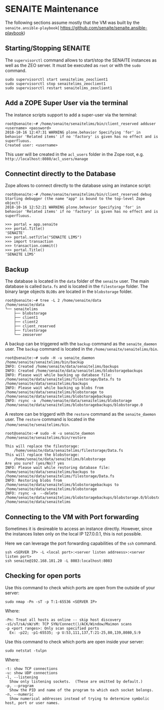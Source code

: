 # SENAITE Maintenance

The following sections assume mostly that the VM was built by the
`senaite.ansible-playbook`( https://github.com/senaite/senaite.ansible-playbook)


## Starting/Stopping SENAITE

The `supervisorctl` command allows to start/stop the SENAITE instances as well
as the ZEO server. It must be executed as `root` or with the `sudo` command.

```
sudo supervisorctl start senaitelims_zeoclient1
sudo supervisorctl stop senaitelims_zeoclient1
sudo supervisorctl restart senaitelims_zeoclient1
```


## Add a ZOPE Super User via the terminal

The instance scripts support to add a super-user via the terminal:

```
root@senaite:~# /home/senaite/senaitelims/bin/client_reserved adduser <username> <password>
2018-10-16 12:47:31 WARNING plone.behavior Specifying 'for' in behavior 'Related items' if no 'factory' is given has no effect and is superfluous.
Created user: <username>
```

This user will be created in the `acl_users` folder in the Zope root, e.g. `http://localhost:8080/acl_users/manage`


## Connectint directly to the Database

Zope allows to connect directly to the database using an instance script:

```
root@senaite:~# /home/senaite/senaitelims/bin/client_reserved debug
Starting debugger (the name "app" is bound to the top-level Zope object)
2018-10-16 12:52:21 WARNING plone.behavior Specifying 'for' in behavior 'Related items' if no 'factory' is given has no effect and is superfluous.

>>> portal = app.senaite
>>> portal.Title()
'SENAITE'
>>> portal.setTitle("SENAITE LIMS")
>>> import transaction
>>> transaction.commit()
>>> portal.Title()
'SENAITE LIMS'
```


## Backup

The database is located in the `data` folder of the `senaite` user.
The main database is called `Data.fs` and is located in the `filestorage` folder.
The binary large objects `BLOBs` are located in the `blobstorage` folder.

```
root@senaite:~# tree -L 2 /home/senaite/data
/home/senaite/data
└── senaitelims
    ├── blobstorage
    ├── client1
    ├── client2
    ├── client_reserved
    ├── filestorage
    └── zeoserver
```

A backup can be triggered with the `backup` command as the `senaite_daemon` user.
The `backup` command is located in the `/home/senaite/senaitelims/bin`.

```
root@senaite:~# sudo -H -u senaite_daemon /home/senaite/senaitelims/bin/backup
INFO: Created /home/senaite/data/senaitelims/backups
INFO: Created /home/senaite/data/senaitelims/blobstoragebackups
INFO: Please wait while backing up database file: /home/senaite/data/senaitelims/filestorage/Data.fs to /home/senaite/data/senaitelims/backups
INFO: Please wait while backing up blobs from /home/senaite/data/senaitelims/blobstorage to /home/senaite/data/senaitelims/blobstoragebackups
INFO: rsync -a  /home/senaite/data/senaitelims/blobstorage /home/senaite/data/senaitelims/blobstoragebackups/blobstorage.0
```

A restore can be triggerd with the `restore` command as the `senaite_daemon` user.
The `restore` command is located in the `/home/senaite/senaitelims/bin`.

```
root@senaite:~# sudo -H -u senaite_daemon /home/senaite/senaitelims/bin/restore

This will replace the filestorage:
    /home/senaite/data/senaitelims/filestorage/Data.fs
This will replace the blobstorage:
    /home/senaite/data/senaitelims/blobstorage
Are you sure? (yes/No)? yes
INFO: Please wait while restoring database file: /home/senaite/data/senaitelims/backups to /home/senaite/data/senaitelims/filestorage/Data.fs
INFO: Restoring blobs from /home/senaite/data/senaitelims/blobstoragebackups to /home/senaite/data/senaitelims/blobstorage
INFO: rsync -a  --delete /home/senaite/data/senaitelims/blobstoragebackups/blobstorage.0/blobstorage /home/senaite/data/senaitelims
```


## Connecting to the VM with Port forwarding

Sometimes it is desireable to access an instance directly. However, since the
instances listen only on the local IP 127.0.0.1, this is not possible.

Here we can leverage the port forwarding capabilities of the `ssh` command.

```
ssh <SERVER IP> -L <local port>:<server listen addreess>:<server listen port>
ssh senaite@192.168.101.20 -L 8083:localhost:8083
```


## Checking for open ports

Use this command to check which ports are open from the outside of your server:

```
sudo nmap -Pn -sT -p T:1-65536 <SERVER IP>
```

Where:

    -Pn: Treat all hosts as online -- skip host discovery
    -sS/sT/sA/sW/sM: TCP SYN/Connect()/ACK/Window/Maimon scans
    -p <port ranges>: Only scan specified ports
      Ex: -p22; -p1-65535; -p U:53,111,137,T:21-25,80,139,8080,S:9


Use this command to check which ports are open inside your server:

```
sudo netstat -tulpn
```

Where:

    -t: show TCP connections
    -u: show UDP connections
    -l, --listening
      Show only listening sockets.  (These are omitted by default.)
    -p, --program
      Show the PID and name of the program to which each socket belongs.
    -n, --numeric
      Show numerical addresses instead of trying to determine symbolic host, port or user names.
